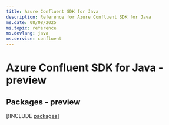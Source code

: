 ```yaml
---
title: Azure Confluent SDK for Java
description: Reference for Azure Confluent SDK for Java
ms.date: 08/08/2025
ms.topic: reference
ms.devlang: java
ms.service: confluent
---
```

# Azure Confluent SDK for Java - preview
## Packages - preview
[!INCLUDE [packages](confluent-index.md)]